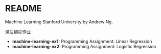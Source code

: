 # README

Machine Learning Stanford University by Andrew Ng.

课后编程作业

- __machine-learning-ex1:__ Programming Assignment: Linear Regression
- __machine-learning-ex2:__ Programming Assignment: Logistic Regression
